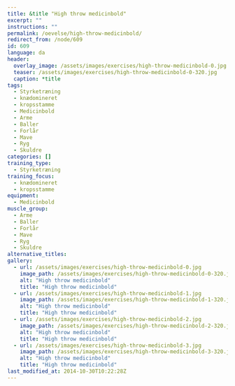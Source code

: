 ```yaml
---
title: &title "High throw medicinbold"
excerpt: ""
instructions: ""
permalink: /oevelse/high-throw-medicinbold/
redirect_from: /node/609
id: 609
language: da
header:
  overlay_image: /assets/images/exercises/high-throw-medicinbold-0.jpg
  teaser: /assets/images/exercises/high-throw-medicinbold-0-320.jpg
  caption: *title
tags:
  - Styrketræning
  - knædomineret
  - kropsstamme
  - Medicinbold
  - Arme
  - Baller
  - Forlår
  - Mave
  - Ryg
  - Skuldre
categories: []
training_type: 
  - Styrketræning
training_focus: 
  - knædomineret
  - kropsstamme
equipment:
  - Medicinbold
muscle_group:
  - Arme
  - Baller
  - Forlår
  - Mave
  - Ryg
  - Skuldre
alternative_titles:
gallery:
  - url: /assets/images/exercises/high-throw-medicinbold-0.jpg
    image_path: /assets/images/exercises/high-throw-medicinbold-0-320.jpg
    alt: "High throw medicinbold"
    title: "High throw medicinbold"
  - url: /assets/images/exercises/high-throw-medicinbold-1.jpg
    image_path: /assets/images/exercises/high-throw-medicinbold-1-320.jpg
    alt: "High throw medicinbold"
    title: "High throw medicinbold"
  - url: /assets/images/exercises/high-throw-medicinbold-2.jpg
    image_path: /assets/images/exercises/high-throw-medicinbold-2-320.jpg
    alt: "High throw medicinbold"
    title: "High throw medicinbold"
  - url: /assets/images/exercises/high-throw-medicinbold-3.jpg
    image_path: /assets/images/exercises/high-throw-medicinbold-3-320.jpg
    alt: "High throw medicinbold"
    title: "High throw medicinbold"
last_modified_at: 2014-10-30T10:22:28Z
---
```

